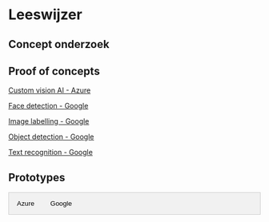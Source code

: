 # Leeswijzer

## Concept onderzoek

## Proof of concepts

[Custom vision AI - Azure][Onderzoek customAI.pdf]

[Face detection - Google][Face detection - Google.zip]

[Image labelling - Google][Image labelling - Google.zip]

[Object detection - Google][Object detection - Google.zip]

[Text recognition - Google][Text recognition - Google.zip]

## Prototypes 

<!-- Tab links -->
<div class="tab">
  <button class="tablinks" onclick="openCity(event, 'Azure')">Azure</button>
  <button class="tablinks" onclick="openCity(event, 'Google')">Google</button>
</div>

<!-- Tab content -->
<div id="Azure" class="tabcontent">
  <table style="margin-left: auto; margin-right: auto;">
    <tr>
        <th>Naam service/Product</th>
        <th>Platform Cloud Hosting</th>
        <th>Onderzocht</th>
        <th>Conclusie</th>
    </tr>
    <tr>
        <td>Language Understanding</td>
        <td>Microsoft Azure</td>
        <td>✅</td>
        <td></td>
    </tr>
    <tr>
        <td>QnA Maker</td>
        <td>Microsoft Azure</td>
        <td>✅</td>
        <td>[Veelgestelde vragen onderzoek][link2]</td>
    </tr>
    <tr>
        <td>Bot Framework SDK</td>
        <td>Microsoft Azure</td>
        <td>✅</td>
        <td><a href="https://github.com/teundeclercq/Research-AI-services/files/5769467/BotFramework.SDK.Microsoft.Azure.zip">Bot Framework SDK</a></td>
    </tr>
    <tr>
        <td>Anomaly Detector</td>
        <td>Microsoft Azure</td>
        <td>✅</td>
        <td></td>
    </tr>
    <tr>
        <td>Content Moderator</td>
        <td>Microsoft Azure</td>
        <td>🚫</td>
        <td></td>
    </tr>
    <tr>
        <td>Personalizer</td>
        <td>Microsoft Azure</td>
        <td>🚫</td>
        <td></td>
    </tr>
    <tr>
        <td>Metrics Advisor</td>
        <td>Microsoft Azure</td>
        <td>🚫</td>
        <td></td>
    </tr>
    <tr>
        <td>Text analytics</td>
        <td>Microsoft Azure</td>
        <td>🚫</td>
        <td></td>
    </tr>
    <tr>
        <td>Translator</td>
        <td>Microsoft Azure</td>
        <td>🚫</td>
        <td></td>
    </tr>    
    <tr>
        <td>Insluitende lezer</td>
        <td>Microsoft Azure</td>
        <td>🚫</td>
        <td></td>
    </tr>
    <tr>
        <td>Speech to Text</td>
        <td>Microsoft Azure</td>
        <td>🚫</td>
        <td></td>
    </tr>
    <tr>
        <td>Text to Speech</td>
        <td>Microsoft Azure</td>
        <td>🚫</td>
        <td></td>
    </tr>
    <tr>
        <td>Speech Translation </td>
        <td>Microsoft Azure</td>
        <td>🚫</td>
        <td></td>
    </tr>
    <tr>
        <td>Computer Vision</td>
        <td>Microsoft Azure</td>
        <td>✅</td>
        <td></td>
    </tr>
    <tr>
        <td>Custom Vision</td>
        <td>Microsoft Azure</td>
        <td>✅</td>
        <td><a href="https://github.com/teundeclercq/Research-AI-services/files/5768963/Onderzoek.customAI.pdf">Custom Vision AI</a></td>
    </tr>
    <tr>
        <td>Face Recognition</td>
        <td>Microsoft Azure</td>
        <td>🚫</td>
        <td></td>
    </tr>
    <tr>
        <td>Form Recognizer</td>
        <td>Microsoft Azure</td>
        <td>🚫</td>
        <td></td>
    </tr>
    <tr>
        <td>Video Indexer</td>
        <td>Microsoft Azure</td>
        <td>🚫</td>
        <td></td>
    </tr>    
    <tr>
        <td>Video Indexer</td>
        <td>Microsoft Azure</td>
        <td>🚫</td>
        <td></td>
    </tr>
  </table>
  

</div>

<div id="Google" class="tabcontent">
   <table>
    <tr>
       <th>Naam service/Product</th>
       <th>Platform Cloud Hosting</th>
       <th>Onderzocht</th>
       <th>Conclusie</th>
    </tr>
    <tr>
        <td>Face detection</td>
        <td>Google Cloud Firebase ML Kit</td>    
        <td>✅</td>
        <td></td>
    </tr>    
    <tr>
        <td>Text Recognition</td>
        <td>Google Cloud Firebase ML Kit</td>    
        <td>✅</td>
        <td></td>
    </tr>
    <tr>
        <td>Dialogflow</td>
        <td>Google Cloud</td>    
        <td>✅</td>
        <td></td>
    </tr>
   </table>

</div>


<script>
function openCity(evt, cityName) {
  // Declare all variables
  var i, tabcontent, tablinks;

  // Get all elements with class="tabcontent" and hide them
  tabcontent = document.getElementsByClassName("tabcontent");
  for (i = 0; i < tabcontent.length; i++) {
    tabcontent[i].style.display = "none";
  }

  // Get all elements with class="tablinks" and remove the class "active"
  tablinks = document.getElementsByClassName("tablinks");
  for (i = 0; i < tablinks.length; i++) {
    tablinks[i].className = tablinks[i].className.replace(" active", "");
  }

  // Show the current tab, and add an "active" class to the button that opened the tab
  document.getElementById(cityName).style.display = "block";
  evt.currentTarget.className += " active";
} 
</script>

<style>
.tab {
  overflow: hidden;
  border: 1px solid #ccc;
  background-color: #f1f1f1;
}

/* Style the buttons that are used to open the tab content */
.tab button {
  background-color: inherit;
  float: left;
  border: none;
  outline: none;
  cursor: pointer;
  padding: 14px 16px;
  transition: 0.3s;
}

/* Change background color of buttons on hover */
.tab button:hover {
  background-color: #ddd;
}

/* Create an active/current tablink class */
.tab button.active {
  background-color: #ccc;
}

/* Style the tab content */
.tabcontent {
  display: none;
  padding: 6px 12px;
  border: 1px solid #ccc;
  border-top: none;
} 
</style>


[Schematische Cognitive Service.xlsx]:https://github.com/teundeclercq/Research-AI-services/files/5765295/Schematische.Cognitive.Service.xlsx
[Onderzoek customAI.pdf]:https://github.com/teundeclercq/Research-AI-services/files/5768963/Onderzoek.customAI.pdf
[Face detection - Google.zip]:https://github.com/teundeclercq/Research-AI-services/files/5769353/Face.detection.-.Google.zip
[Image labelling - Google.zip]:https://github.com/teundeclercq/Research-AI-services/files/5769356/Image.labelling.-.Google.zip
[Object detection - Google.zip]:https://github.com/teundeclercq/Research-AI-services/files/5769358/Object.detection.-.Google.zip
[Text recognition - Google.zip]:https://github.com/teundeclercq/Research-AI-services/files/5769359/Text.recognition.-.Google.zip
[BotFramework SDK Microsoft Azure.zip]:https://github.com/teundeclercq/Research-AI-services/files/5769467/BotFramework.SDK.Microsoft.Azure.zip


[Internbot.zip]:https://github.com/teundeclercq/Research-AI-services/files/5769471/Internbot.zip

[CV Checker.zip]:https://github.com/teundeclercq/Research-AI-services/files/5769469/CV.Checker.zip
